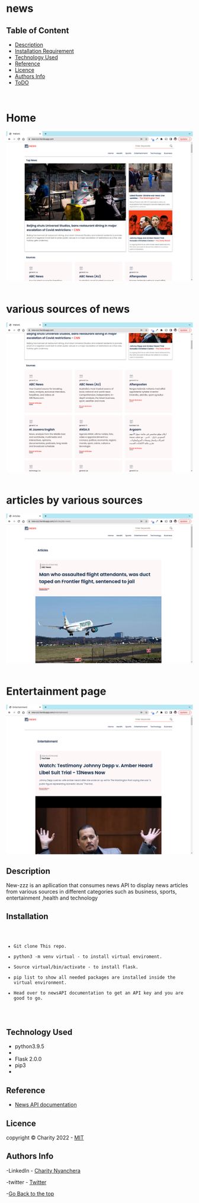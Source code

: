 # news

## Table of Content

- [Description](#description)
- [Installation Requirement](#Installation)
- [Technology Used](#technology-used)
- [Reference](#reference)
- [Licence](#licence)
- [Authors Info](#author-Info)
- [ToDO](#To-Do)

<br>
<h1>Home</h1>
<img src="./images/home.png" alt="home">

<br>
<br>

<h1>various sources of news </h1>
<img src="./images/sources.png" alt="sources">

<br>
<br>

<h1>articles by various sources</h1>
<img src="./images/articles.png" alt="articles">

<br>
<br>

<h1>Entertainment page</h1>
<img src="./images/ent.png" alt="entertainment">








## Description

<p>New-zzz is an apllication that consumes news API to display news articles from various sources in different categories such as business, sports, entertainment ,health and technology </p>

## Installation

<code>
<ul>
<li>Git clone This repo.</li>
<li>python3 -m venv virtual - to install virtual enviroment.</li>
<li>Source virtual/bin/activate - to install flask.</li>
<li>pip list to show all needed packages are installed inside the virtual environment.</li>
<li>Head over to newsAPI documentation to get an API key and you are good to go.</li>
</ul>
</code>


## Technology Used

<ul>
<li>
python3.9.5
<li>
<li>
Flask 2.0.0
<li>
pip3
<li>

</ul>


## Reference

- <a href="https://newsapi.org/docs">News API documentation</a>


## Licence

   copyright © Charity 2022 - <a href="https://github.com/charity-bit/news/blob/main/LICENSE">MIT</a>

## Authors Info

-LinkedIn - [Charity Nyanchera](https://www.linkedin.com/in/charity-nyanchera-2679281a2/)

-twitter - [Twitter](https://twitter.com/CcNyanchera)

-[Go Back to the top](#news)
